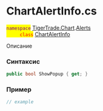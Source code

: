 
# ChartAlertInfo.cs
<mark style="color:purple;">`namespace`</mark> [TigerTrade.Chart](../../../../TigerTrade.Chart.md).[Alerts](../../../../TigerTrade.Chart/Alerts.md)  
<mark style="color:red;">&nbsp;&nbsp;&nbsp;&nbsp;&nbsp;&nbsp;&nbsp;&nbsp;&nbsp;`class`</mark> [ChartAlertInfo](../../ChartAlertInfo.cs.md)

Описание

### Синтаксис
```csharp
public bool ShowPopup { get; }
```
### Пример  
```csharp
// example
```
